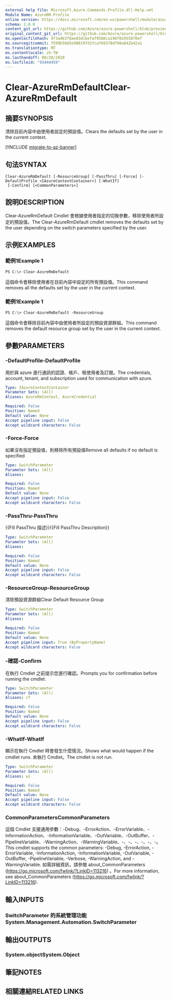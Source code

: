 ```yaml
---
external help file: Microsoft.Azure.Commands.Profile.dll-Help.xml
Module Name: AzureRM.Profile
online version: https://docs.microsoft.com/en-us/powershell/module/azurerm.profile/clear-azurermdefault
schema: 2.0.0
content_git_url: https://github.com/Azure/azure-powershell/blob/preview/src/ResourceManager/Profile/Commands.Profile/help/Clear-AzureRmDefault.md
original_content_git_url: https://github.com/Azure/azure-powershell/blob/preview/src/ResourceManager/Profile/Commands.Profile/help/Clear-AzureRmDefault.md
ms.openlocfilehash: 4f3a463f8ae03dcbefaf9588ca196f01955070ef
ms.sourcegitcommit: f599b50d5e980197d1fca769378df90a842b42a1
ms.translationtype: MT
ms.contentlocale: zh-TW
ms.lasthandoff: 08/20/2020
ms.locfileid: "93444459"
---
```

# <span data-ttu-id="5e189-101">Clear-AzureRmDefault</span><span class="sxs-lookup"><span data-stu-id="5e189-101">Clear-AzureRmDefault</span></span>

## <span data-ttu-id="5e189-102">摘要</span><span class="sxs-lookup"><span data-stu-id="5e189-102">SYNOPSIS</span></span>
<span data-ttu-id="5e189-103">清除目前內容中由使用者設定的預設值。</span><span class="sxs-lookup"><span data-stu-id="5e189-103">Clears the defaults set by the user in the current context.</span></span>

[!INCLUDE [migrate-to-az-banner](../../includes/migrate-to-az-banner.md)]

## <span data-ttu-id="5e189-104">句法</span><span class="sxs-lookup"><span data-stu-id="5e189-104">SYNTAX</span></span>

```
Clear-AzureRmDefault [-ResourceGroup] [-PassThru] [-Force] [-DefaultProfile <IAzureContextContainer>] [-WhatIf]
 [-Confirm] [<CommonParameters>]
```

## <span data-ttu-id="5e189-105">說明</span><span class="sxs-lookup"><span data-stu-id="5e189-105">DESCRIPTION</span></span>
<span data-ttu-id="5e189-106">Clear-AzureRmDefault Cmdlet 會根據使用者指定的切換參數，移除使用者所設定的預設值。</span><span class="sxs-lookup"><span data-stu-id="5e189-106">The Clear-AzureRmDefault cmdlet removes the defaults set by the user depending on the switch parameters specified by the user.</span></span>

## <span data-ttu-id="5e189-107">示例</span><span class="sxs-lookup"><span data-stu-id="5e189-107">EXAMPLES</span></span>

### <span data-ttu-id="5e189-108">範例1</span><span class="sxs-lookup"><span data-stu-id="5e189-108">Example 1</span></span>
```
PS C:\> Clear-AzureRmDefault
```

<span data-ttu-id="5e189-109">這個命令會移除使用者在目前內容中設定的所有預設值。</span><span class="sxs-lookup"><span data-stu-id="5e189-109">This command removes all the defaults set by the user in the current context.</span></span>

### <span data-ttu-id="5e189-110">範例1</span><span class="sxs-lookup"><span data-stu-id="5e189-110">Example 1</span></span>
```
PS C:\> Clear-AzureRmDefault -ResourceGroup
```

<span data-ttu-id="5e189-111">這個命令會移除目前內容中由使用者所設定的預設資源群組。</span><span class="sxs-lookup"><span data-stu-id="5e189-111">This command removes the default resource group set by the user in the current context.</span></span>

## <span data-ttu-id="5e189-112">參數</span><span class="sxs-lookup"><span data-stu-id="5e189-112">PARAMETERS</span></span>

### <span data-ttu-id="5e189-113">-DefaultProfile</span><span class="sxs-lookup"><span data-stu-id="5e189-113">-DefaultProfile</span></span>
<span data-ttu-id="5e189-114">用於與 azure 進行通訊的認證、帳戶、租使用者及訂閱。</span><span class="sxs-lookup"><span data-stu-id="5e189-114">The credentials, account, tenant, and subscription used for communication with azure.</span></span>

```yaml
Type: IAzureContextContainer
Parameter Sets: (All)
Aliases: AzureRmContext, AzureCredential

Required: False
Position: Named
Default value: None
Accept pipeline input: False
Accept wildcard characters: False
```

### <span data-ttu-id="5e189-115">-Force</span><span class="sxs-lookup"><span data-stu-id="5e189-115">-Force</span></span>
<span data-ttu-id="5e189-116">如果沒有指定預設值，則移除所有預設值</span><span class="sxs-lookup"><span data-stu-id="5e189-116">Remove all defaults if no default is specified</span></span>

```yaml
Type: SwitchParameter
Parameter Sets: (All)
Aliases: 

Required: False
Position: Named
Default value: None
Accept pipeline input: False
Accept wildcard characters: False
```

### <span data-ttu-id="5e189-117">-PassThru</span><span class="sxs-lookup"><span data-stu-id="5e189-117">-PassThru</span></span>
<span data-ttu-id="5e189-118">{{Fill PassThru 描述}}</span><span class="sxs-lookup"><span data-stu-id="5e189-118">{{Fill PassThru Description}}</span></span>

```yaml
Type: SwitchParameter
Parameter Sets: (All)
Aliases: 

Required: False
Position: Named
Default value: None
Accept pipeline input: False
Accept wildcard characters: False
```

### <span data-ttu-id="5e189-119">-ResourceGroup</span><span class="sxs-lookup"><span data-stu-id="5e189-119">-ResourceGroup</span></span>
<span data-ttu-id="5e189-120">清除預設資源群組</span><span class="sxs-lookup"><span data-stu-id="5e189-120">Clear Default Resource Group</span></span>

```yaml
Type: SwitchParameter
Parameter Sets: (All)
Aliases: 

Required: False
Position: Named
Default value: None
Accept pipeline input: True (ByPropertyName)
Accept wildcard characters: False
```

### <span data-ttu-id="5e189-121">-確認</span><span class="sxs-lookup"><span data-stu-id="5e189-121">-Confirm</span></span>
<span data-ttu-id="5e189-122">在執行 Cmdlet 之前提示您進行確認。</span><span class="sxs-lookup"><span data-stu-id="5e189-122">Prompts you for confirmation before running the cmdlet.</span></span>

```yaml
Type: SwitchParameter
Parameter Sets: (All)
Aliases: cf

Required: False
Position: Named
Default value: None
Accept pipeline input: False
Accept wildcard characters: False
```

### <span data-ttu-id="5e189-123">-WhatIf</span><span class="sxs-lookup"><span data-stu-id="5e189-123">-WhatIf</span></span>
<span data-ttu-id="5e189-124">顯示在執行 Cmdlet 時會發生什麼情況。</span><span class="sxs-lookup"><span data-stu-id="5e189-124">Shows what would happen if the cmdlet runs.</span></span>
<span data-ttu-id="5e189-125">未執行 Cmdlet。</span><span class="sxs-lookup"><span data-stu-id="5e189-125">The cmdlet is not run.</span></span>

```yaml
Type: SwitchParameter
Parameter Sets: (All)
Aliases: wi

Required: False
Position: Named
Default value: None
Accept pipeline input: False
Accept wildcard characters: False
```

### <span data-ttu-id="5e189-126">CommonParameters</span><span class="sxs-lookup"><span data-stu-id="5e189-126">CommonParameters</span></span>
<span data-ttu-id="5e189-127">這個 Cmdlet 支援通用參數：-Debug、-ErrorAction、-ErrorVariable、-InformationAction、-InformationVariable、-OutVariable、-OutBuffer、-PipelineVariable、-WarningAction、-WarningVariable、-、-、-、-、-、-。</span><span class="sxs-lookup"><span data-stu-id="5e189-127">This cmdlet supports the common parameters: -Debug, -ErrorAction, -ErrorVariable, -InformationAction, -InformationVariable, -OutVariable, -OutBuffer, -PipelineVariable, -Verbose, -WarningAction, and -WarningVariable.</span></span> <span data-ttu-id="5e189-128">如需詳細資訊，請參閱 about_CommonParameters (https://go.microsoft.com/fwlink/?LinkID=113216) 。</span><span class="sxs-lookup"><span data-stu-id="5e189-128">For more information, see about_CommonParameters (https://go.microsoft.com/fwlink/?LinkID=113216).</span></span>

## <span data-ttu-id="5e189-129">輸入</span><span class="sxs-lookup"><span data-stu-id="5e189-129">INPUTS</span></span>

### <span data-ttu-id="5e189-130">SwitchParameter 的系統管理功能</span><span class="sxs-lookup"><span data-stu-id="5e189-130">System.Management.Automation.SwitchParameter</span></span>

## <span data-ttu-id="5e189-131">輸出</span><span class="sxs-lookup"><span data-stu-id="5e189-131">OUTPUTS</span></span>

### <span data-ttu-id="5e189-132">System.object</span><span class="sxs-lookup"><span data-stu-id="5e189-132">System.Object</span></span>

## <span data-ttu-id="5e189-133">筆記</span><span class="sxs-lookup"><span data-stu-id="5e189-133">NOTES</span></span>

## <span data-ttu-id="5e189-134">相關連結</span><span class="sxs-lookup"><span data-stu-id="5e189-134">RELATED LINKS</span></span>

